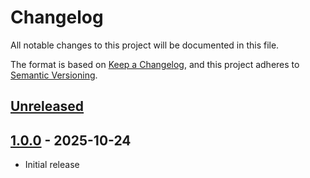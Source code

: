# Changelog

All notable changes to this project will be documented in this file.

The format is based on [Keep a Changelog](https://keepachangelog.com/en/1.1.0/),
and this project adheres to [Semantic Versioning](https://semver.org/spec/v2.0.0.html).

## [Unreleased]

## [1.0.0] - 2025-10-24

- Initial release

[unreleased]: https://github.com/MEhrn00/ansible-role-mythic/compare/1.0.0...HEAD
[1.0.0]: https://github.com/MEhrn00/ansible-role-mythic/releases/tag/1.0.0
